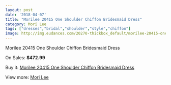 ```yaml
---
layout: post
date: '2018-04-07'
title: "Morilee 20415 One Shoulder Chiffon Bridesmaid Dress"
category: Mori Lee
tags: ["dresses","bridal","shoulder","style","chiffon"]
image: http://img.eudances.com/20270-thickbox_default/morilee-20415-one-shoulder-chiffon-bridesmaid-dress.jpg
---
```

Morilee 20415 One Shoulder Chiffon Bridesmaid Dress

On Sales: **$472.99**
<a href="https://www.eudances.com/en/mori-lee/6075-morilee-20415-one-shoulder-chiffon-bridesmaid-dress.html"><amp-img layout="responsive" width="600" height="600" src="//img.eudances.com/20270-thickbox_default/morilee-20415-one-shoulder-chiffon-bridesmaid-dress.jpg" alt="Morilee 20415 One Shoulder Chiffon Bridesmaid Dress 0" /></a>
<a href="https://www.eudances.com/en/mori-lee/6075-morilee-20415-one-shoulder-chiffon-bridesmaid-dress.html"><amp-img layout="responsive" width="600" height="600" src="//img.eudances.com/20271-thickbox_default/morilee-20415-one-shoulder-chiffon-bridesmaid-dress.jpg" alt="Morilee 20415 One Shoulder Chiffon Bridesmaid Dress 1" /></a>

Buy it: [Morilee 20415 One Shoulder Chiffon Bridesmaid Dress](https://www.eudances.com/en/mori-lee/6075-morilee-20415-one-shoulder-chiffon-bridesmaid-dress.html "Morilee 20415 One Shoulder Chiffon Bridesmaid Dress")

View more: [Mori Lee](https://www.eudances.com/en/65-mori-lee "Mori Lee")